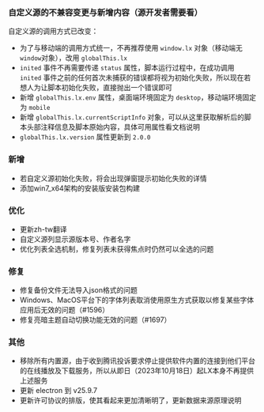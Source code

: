 ### 自定义源的不兼容变更与新增内容（源开发者需要看）

自定义源的调用方式已改变：

- 为了与移动端的调用方式统一，不再推荐使用 `window.lx` 对象（移动端无`window`对象），改用 `globalThis.lx`
- `inited` 事件不再需要传递 `status` 属性，脚本运行过程中，在成功调用 `inited` 事件之前的任何首次未捕获的错误都将视为初始化失败，所以现在若想人为让脚本初始化失败，直接抛出一个错误即可
- 新增 `globalThis.lx.env` 属性，桌面端环境固定为 `desktop`，移动端环境固定为 `mobile`
- 新增 `globalThis.lx.currentScriptInfo` 对象，可以从这里获取解析后的脚本头部注释信息及脚本原始内容，具体可用属性看文档说明
- `globalThis.lx.version` 属性更新到 `2.0.0`

### 新增

- 若自定义源初始化失败，将会出现弹窗提示初始化失败的详情
- 添加win7_x64架构的安装版安装包构建

### 优化

- 更新zh-tw翻译
- 自定义源列显示源版本号、作者名字
- 优化列表全选机制，修复列表未获得焦点时仍然可以全选的问题

### 修复

- 修复备份文件无法导入json格式的问题
- Windows、MacOS平台下的字体列表取消使用原生方式获取以修复某些字体应用后无效的问题（#1596）
- 修复亮暗主题自动切换功能无效的问题（#1697）

### 其他

- 移除所有内置源，由于收到腾讯投诉要求停止提供软件内置的连接到他们平台的在线播放及下载服务，所以从即日（2023年10月18日）起LX本身不再提供上述服务
- 更新 electron 到 v25.9.7
- 更新许可协议的排版，使其看起来更加清晰明了，更新数据来源原理说明

